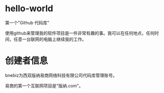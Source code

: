 hello-world
===========

第一个"Github 代码库"

使用github来管理我的软件项目是一件非常有趣的事。我可以在任何地点，任何时间，任意一台联网的电脑上继续我的工作。

创建者信息
==========
bnebiz为西双版纳易商网络科技有限公司代码库管理账号。

易商的第一个互联网项目是"版纳.com"。
